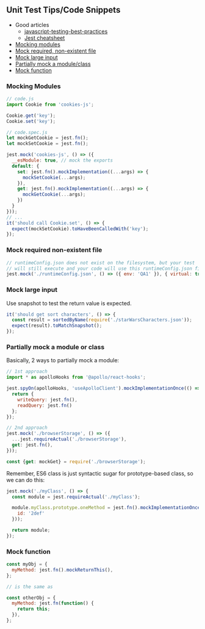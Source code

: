 ## Unit Test Tips/Code Snippets

- Good articles
  - [javascript-testing-best-practices](https://github.com/goldbergyoni/javascript-testing-best-practices)
  - [Jest cheatsheet](https://github.com/sapegin/jest-cheat-sheet)
- [Mocking modules](#mocking-modules)
- [Mock required, non-existent file](#mock-required-non-existent-file)
- [Mock large input](#mock-large-input)
- [Partially mock a module/class](#partially-mock-a-module-or-class)
- [Mock function](#mock-function)

### Mocking Modules

```js
// code.js
import Cookie from 'cookies-js';

Cookie.get('key');
Cookie.set('key');

// code.spec.js
let mockGetCookie = jest.fn();
let mockSetCookie = jest.fn();

jest.mock('cookies-js', () => ({
  __esModule: true, // mock the exports
  default: {
    set: jest.fn().mockImplementation((...args) => {
      mockSetCookie(...args);
    }),
    get: jest.fn().mockImplementation((...args) => {
      mockGetCookie(...args);
    })
  }
}));
// ...
it('should call Cookie.set', () => {
  expect(mockSetCookie).toHaveBeenCalledWith('key');
});
```

### Mock required non-existent file

```js
// runtimeConfig.json does not exist on the filesystem, but your test
// will still execute and your code will use this runtimeConfig.json file
jest.mock('./runtimeConfig.json', () => ({ env: 'QA1' }), { virtual: true });
```

### Mock large input

Use snapshot to test the return value is expected.

```js
it('should get sort characters', () => {
  const result = sortedByName(require('./starWarsCharacters.json'));
  expect(result).toMatchSnapshot();
});
```

### Partially mock a module or class
Basically, 2 ways to partially mock a module:
```js
// 1st approach
import * as apolloHooks from '@apollo/react-hooks';

jest.spyOn(apolloHooks, 'useApolloClient').mockImplementationOnce(() => {
  return {
    writeQuery: jest.fn(),
    readQuery: jest.fn()
  };
});

// 2nd approach
jest.mock('./browserStorage', () => ({
  ...jest.requireActual('./browserStorage'),
  get: jest.fn(),
}));

const {get: mockGet} = require('./browserStorage');
```

Remember, ES6 class is just syntactic sugar for prototype-based class, so we can do this:

```js
jest.mock('./myClass', () => {
  const module = jest.requireActual('./myClass');

  module.myClass.prototype.oneMethod = jest.fn().mockImplementationOnce(() => ({
    id: '2def'
  }));

  return module;
});
```

### Mock function

```js
const myObj = {
  myMethod: jest.fn().mockReturnThis(),
};

// is the same as

const otherObj = {
  myMethod: jest.fn(function() {
    return this;
  }),
};
```



